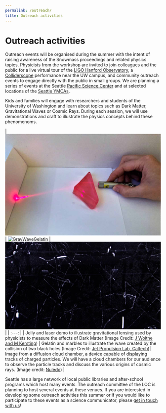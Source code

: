 ```yaml
---
permalink: /outreach/
title: Outreach activities
---
```

# Outreach activities


Outreach events will be organised during the summer with the intent of raising awareness of the Snowmass proceedings and related physics topics. Physicists from the workshop are invited to join colleagues and the public for a live virtual tour of the [LIGO Hanford Observatory](https://www.ligo.caltech.edu/WA), a [Colliderscope](https://colliderscope.web.cern.ch/) performance near the UW campus, and community outreach events to engage directly with the public in small groups.
We are planning a series of events at the Seattle [Pacific Science Center](https://www.pacificsciencecenter.org) and at selected locations of the [Seattle YMCAs](https://www.seattleymca.org/locations?type=ymca).

Kids and families will engage with researchers and students of the University of Washington and learn about topics such as Dark Matter, Gravitational Waves or Cosmic Rays. During each session, we will use demonstrations and craft to illustrate the physics concepts behind these phenomenoms.

| ![DMJelly](/assets/images/DMJelly.jpg) | ![GravWaveGelatin](/assets/images/gwaves_ripples.gif) | ![CloudChamber](/assets/images/cloud_chamber_nuledo.jpg) |
| :---: |
| Jelly and laser demo to illustrate gravitational lensing used by physicists to measure the effects of Dark Matter (Image Credit: [J Woithe and M Kersting](https://iopscience.iop.org/article/10.1088/1361-6552/abe09c/meta#pedabe09cf3)) | Gelatin and marbles to illustrate the wave created by the collision of two black holes (Image Credit: [Jet Propulsion Lab, Caltech](https://www.jpl.nasa.gov/edu/teach/activity/dropping-in-with-gravitational-waves/))| Image from a diffusion cloud chamber, a device capable of displaying tracks of charged particles. We will have a cloud chambers for our audience to observe the particle tracks and discuss the various origins of cosmic rays. (Image credit: [Nuledo](https://www.nuledo.com/en/)) |  


Seattle has a large network of local public libraries and after-school programs which host many events. The outreach committee of the LOC is planning to host several events at these venues. If you are interested in developing some outreach activities this summer or if you would like to participate to these events as a science communicator, please [get in touch with us](mailto:snowmass-loc2022@uw.edu)!

